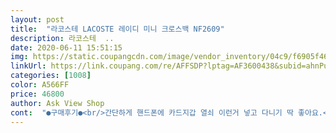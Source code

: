 ```yaml
---
layout: post 
title:  "라코스테 LACOSTE 레이디 미니 크로스백 NF2609" 
description: 라코스테  ..
date: 2020-06-11 15:51:15 
img: https://static.coupangcdn.com/image/vendor_inventory/04c9/f6905f46b6a7c4dea835d068c0abffc031f6c313ff8d1e1656715fb3ff11.jpg 
linkUrl: https://link.coupang.com/re/AFFSDP?lptag=AF3600438&subid=ahnPublicAsk&pageKey=267283931&itemId=837981276&vendorItemId=70562907910&traceid=V0-113-3f545743067c7299 
categories: [1008] 
color: A566FF 
price: 46800 
author: Ask View Shop 
cont:  "●구매후기●<br/>간단하게 핸드폰에 카드지갑 열쇠 이런거 넣고 다니기 딱 좋아요.<br/><br/>보기는 작아도 들어갈건 다들어간다는거<br/>색상도 넘이뻐요 네이비색이네요<br/>싸게 잘산거같아요<br/>어디 편한곳갈때 너무좋을듯요<br/>이거 검정도 데일리로 쓰는데 작긴해도<br/>폰하나 지갑하니 넣고 다니기 좋습니다<br/>" 
---
```

